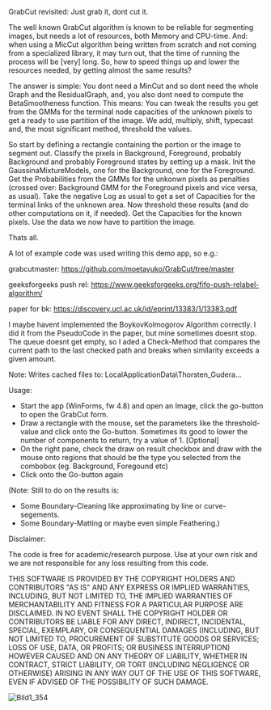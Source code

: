GrabCut revisited: Just grab it, dont cut it.

The well known GrabCut algorithm is known to be reliable for segmenting images, but needs a lot of resources, both Memory and CPU-time.
And: when using a MicCut algorithm being written from scratch and not coming from a specialized library, it may turn out, that the time of running the process will be [very] long.
So, how to speed things up and lower the resources needed, by getting almost the same results?

The answer is simple: You dont need a MinCut and so dont need the whole Graph and the ResidualGraph, and, you also dont need to compute the BetaSmootheness function.
This means: You can tweak the results you get from the GMMs for the terminal node capacities of the unknown pixels to get a ready to use partition of the image.
We add, multiply, shift, typecast and, the most significant method, threshold the values.

So start by defining a rectangle containing the portion or the image to segment out.
Classify the pixels in Background, Foreground, probably Background and probably Foreground states by setting up a mask.
Init the GaussinaMixtureModels, one for the Background, one for the Foreground.
Get the Probabilities from the GMMs for the unkonwn pixels as penalties (crossed over: Background GMM for the Foreground pixels and vice versa, as usual).
Take the negative Log as usual to get a set of Capacities for the terminal links of the unknown area.
Now threshold these results (and do other computations on it, if needed).
Get the Capacities for the known pixels.
Use the data we now have to partition the image.

Thats all.

A lot of example code was used writing this demo app, so e.g.:

grabcutmaster: https://github.com/moetayuko/GrabCut/tree/master

geeksforgeeks push rel: https://www.geeksforgeeks.org/fifo-push-relabel-algorithm/

paper for bk: https://discovery.ucl.ac.uk/id/eprint/13383/1/13383.pdf

I maybe havent implemented the BoykovKolmogorov Algorithm correctly. I did it from the PseudoCode in the paper, but mine sometimes doesnt stop. 
The queue doesnt get empty, so I aded a Check-Method that compares the current path to the last checked path and breaks when similarity exceeds a given amount.

Note: Writes cached files to: LocalApplicationData\Thorsten_Gudera\...

Usage:
- Start the app (WinForms, fw 4.8) and open an Image, click the go-button to open the GrabCut form.
- Draw a rectangle with the mouse, set the parameters like the threshold-value and click onto the Go-button. Sometimes its good to lower the number of components to return, try a value of 1.
[Optional]
- On the right pane, check the draw on result checkbox and draw with the mouse onto regions that should be the type you selected from the combobox (eg. Background, Foregound etc)
- Click onto the Go-button again

(Note: Still to do on the results is:
- Some Boundary-Cleaning like approximating by line or curve-segements.
- Some Boundary-Matting or maybe even simple Feathering.)

Disclaimer:

The code is free for academic/research purpose. Use at your own risk and we are not responsible for any loss resulting from this code.

THIS SOFTWARE IS PROVIDED BY THE COPYRIGHT HOLDERS AND CONTRIBUTORS "AS IS"
AND ANY EXPRESS OR IMPLIED WARRANTIES, INCLUDING, BUT NOT LIMITED TO, THE
IMPLIED WARRANTIES OF MERCHANTABILITY AND FITNESS FOR A PARTICULAR PURPOSE ARE
DISCLAIMED. IN NO EVENT SHALL THE COPYRIGHT HOLDER OR CONTRIBUTORS BE LIABLE
FOR ANY DIRECT, INDIRECT, INCIDENTAL, SPECIAL, EXEMPLARY, OR CONSEQUENTIAL
DAMAGES (INCLUDING, BUT NOT LIMITED TO, PROCUREMENT OF SUBSTITUTE GOODS OR
SERVICES; LOSS OF USE, DATA, OR PROFITS; OR BUSINESS INTERRUPTION) HOWEVER
CAUSED AND ON ANY THEORY OF LIABILITY, WHETHER IN CONTRACT, STRICT LIABILITY,
OR TORT (INCLUDING NEGLIGENCE OR OTHERWISE) ARISING IN ANY WAY OUT OF THE USE
OF THIS SOFTWARE, EVEN IF ADVISED OF THE POSSIBILITY OF SUCH DAMAGE.

![Bild1_354](https://github.com/user-attachments/assets/127a4840-d376-4930-b0ba-96ced9c1c297)
